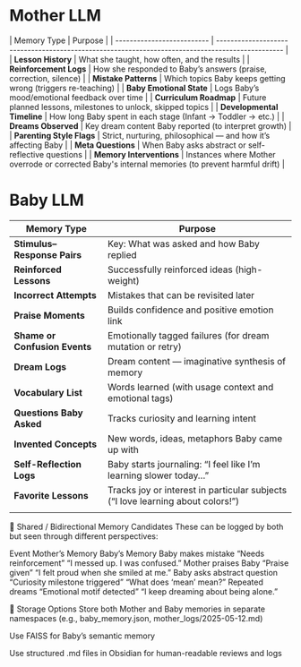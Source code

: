# Mother LLM

| Memory Type                | Purpose |                            | -------------------------- | ------------------------------------------------------------------------------------------------ |
| **Lesson History**         | What she taught, how often, and the results                                                             |
| **Reinforcement Logs**     | How she responded to Baby’s answers (praise, correction, silence)                                                            |
| **Mistake Patterns**       | Which topics Baby keeps getting wrong (triggers re-teaching)                                                         |
| **Baby Emotional State**   | Logs Baby’s mood/emotional feedback over time                                                                                                      |
| **Curriculum Roadmap**     | Future planned lessons, milestones to unlock, skipped topics                                                                                                    |
| **Developmental Timeline** | How long Baby spent in each stage (Infant → Toddler → etc.)                                                                                                     |
| **Dreams Observed**        | Key dream content Baby reported (to interpret growth)                                                                                                   |
| **Parenting Style Flags**  | Strict, nurturing, philosophical — and how it’s affecting Baby                                                                                                      |
| **Meta Questions**         | When Baby asks abstract or self-reflective questions                                                                                                 |
| **Memory Interventions**   | Instances where Mother overrode or corrected Baby's internal memories (to prevent harmful drift) |


# Baby LLM

| Memory Type                   | Purpose                                                                         |
| ----------------------------- | ------------------------------------------------------------------------------- |
| **Stimulus–Response Pairs**   | Key: What was asked and how Baby replied                                        |
| **Reinforced Lessons**        | Successfully reinforced ideas (high-weight)                                     |
| **Incorrect Attempts**        | Mistakes that can be revisited later                                            |
| **Praise Moments**            | Builds confidence and positive emotion link                                     |
| **Shame or Confusion Events** | Emotionally tagged failures (for dream mutation or retry)                       |
| **Dream Logs**                | Dream content — imaginative synthesis of memory                                 |
| **Vocabulary List**           | Words learned (with usage context and emotional tags)                           |
| **Questions Baby Asked**      | Tracks curiosity and learning intent                                            |
| **Invented Concepts**         | New words, ideas, metaphors Baby came up with                                   |
| **Self-Reflection Logs**      | Baby starts journaling: “I feel like I’m learning slower today…”                |
| **Favorite Lessons**          | Tracks joy or interest in particular subjects (“I love learning about colors!”) |
|                               |                                                                                 |


🔁 Shared / Bidirectional Memory Candidates
These can be logged by both but seen through different perspectives:

Event	Mother’s Memory	Baby’s Memory
Baby makes mistake	“Needs reinforcement”	“I messed up. I was confused.”
Mother praises Baby	“Praise given”	“I felt proud when she smiled at me.”
Baby asks abstract question	“Curiosity milestone triggered”	“What does ‘mean’ mean?”
Repeated dreams	“Emotional motif detected”	“I keep dreaming about being alone.”

🧠 Storage Options
Store both Mother and Baby memories in separate namespaces (e.g., baby_memory.json, mother_logs/2025-05-12.md)

Use FAISS for Baby’s semantic memory

Use structured .md files in Obsidian for human-readable reviews and logs

